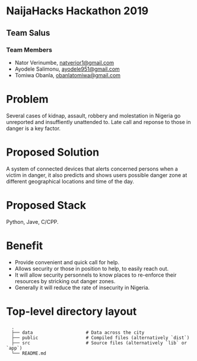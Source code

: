 # NaijaHacks Hackathon 2019

## Team Salus

### Team Members

- Nator Verinumbe, natverior1@gmail.com
- Ayodele Salimonu, ayodele951@gmail.com
- Tomiwa Obanla, obanlatomiwa@gmail.com

# Problem

Several cases of kidnap, assault, robbery and molestation in Nigeria go unreported and insuffiently unattended to. Late call and reponse to those in danger is a key factor.

# Proposed Solution

A system of connected devices that alerts concerned persons when a victim in danger, it also predicts and shows users possible danger zone at different geographical locations and time of the day.

# Proposed Stack

Python, Jave, C/CPP.

# Benefit

- Provide convenient and quick call for help.
- Allows security or those in position to help, to easily reach out.
- It will allow security personnels to know places to re-enforce their resources by stricking out danger zones.
- Generally it will reduce the rate of insecurity in Nigeria.

# Top-level directory layout
      .
      ├── data                    # Data across the city
      ├── public                  # Compiled files (alternatively `dist`)
      ├── src                     # Source files (alternatively `lib` or `app`)
      └── README.md   
